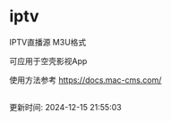 # iptv
IPTV直播源 M3U格式  

可应用于空壳影视App  

使用方法参考 https://docs.mac-cms.com/  


##  

更新时间: 2024-12-15 21:55:03
